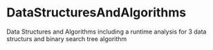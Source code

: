 # DataStructuresAndAlgorithms
Data Structures and Algorithms including a runtime analysis for 3 data structurs and binary search tree algorithm
